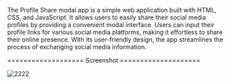 The Profile Share modal app is a simple web application built with HTML, CSS, and JavaScript. It allows users to easily share their social media profiles by providing a convenient modal interface. Users can input their profile links for various social media platforms, making it effortless to share their online presence. With its user-friendly design, the app streamlines the process of exchanging social media information. 

=================== Screenshot ====================

![2222](https://github.com/realsachinr/Profile-Modal-App/assets/154586309/347b4a26-1216-44ab-bb71-d1f7e6470e81)
